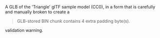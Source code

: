 A GLB of the 'Triangle' glTF sample model (CC0), in a form that 
is carefully and manually broken to create a 

> GLB-stored BIN chunk contains 4 extra padding byte(s).

validation warning.
